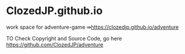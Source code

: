 # ClozedJP.github.io
work space for adventure-game
⇛https://clozedjp.github.io/adventure

TO Check Copyright and Source Code, go here
https://github.com/ClozedJP/adventure

